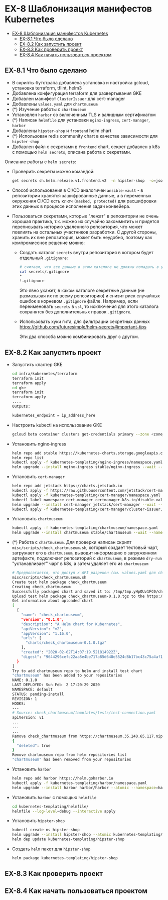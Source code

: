 # EX-8 Шаблонизация манифестов Kubernetes

* [EX-8 Шаблонизация манифестов Kubernetes](#ex-8-%d0%a8%d0%b0%d0%b1%d0%bb%d0%be%d0%bd%d0%b8%d0%b7%d0%b0%d1%86%d0%b8%d1%8f-%d0%bc%d0%b0%d0%bd%d0%b8%d1%84%d0%b5%d1%81%d1%82%d0%be%d0%b2-kubernetes)
  * [EX-8.1 Что было сделано](#ex-81-%d0%a7%d1%82%d0%be-%d0%b1%d1%8b%d0%bb%d0%be-%d1%81%d0%b4%d0%b5%d0%bb%d0%b0%d0%bd%d0%be)
  * [EX-8.2 Как запустить проект](#ex-82-%d0%9a%d0%b0%d0%ba-%d0%b7%d0%b0%d0%bf%d1%83%d1%81%d1%82%d0%b8%d1%82%d1%8c-%d0%bf%d1%80%d0%be%d0%b5%d0%ba%d1%82)
  * [EX-8.3 Как проверить проект](#ex-83-%d0%9a%d0%b0%d0%ba-%d0%bf%d1%80%d0%be%d0%b2%d0%b5%d1%80%d0%b8%d1%82%d1%8c-%d0%bf%d1%80%d0%be%d0%b5%d0%ba%d1%82)
  * [EX-8.4 Как начать пользоваться проектом](#ex-84-%d0%9a%d0%b0%d0%ba-%d0%bd%d0%b0%d1%87%d0%b0%d1%82%d1%8c-%d0%bf%d0%be%d0%bb%d1%8c%d0%b7%d0%be%d0%b2%d0%b0%d1%82%d1%8c%d1%81%d1%8f-%d0%bf%d1%80%d0%be%d0%b5%d0%ba%d1%82%d0%be%d0%bc)

## EX-8.1 Что было сделано

* В скрипты бутстрапа добавлена установка и настройка gcloud, установка terraform, tflint, helm3
* Добавлена конфигурация terraform для развертывания GKE
* Добавлен манифест `ClusterIssuer` для cert-manager
* Добавлены `values.yaml` для `chartmuseum`
* (*) Изучение работы с `chartmuseum`
* Установлен `harbor` со включенным TLS и валидным сертификатом
* (*) Написан `helmfile` для установки `nginx-ingress`, `cert-manager`, `harbor`
* Добавлены `hipster-shop` и `frontend` helm chart
* (*) Использован redis community chart в качестве зависимости для `hipster-shop`
* Добавлен файл с секретами в `frontend` chart, секрет добавлен в k8s с помощью `helm secrets`, описана работа с секретами.

Описание работы с `helm secrets`:

* Проверить секреты можно командой:

  ```bash
  get secrets sh.helm.release.v1.frontend.v2  -n hipster-shop  -o=jsonpath='{.data.release}' | base64 --decode
  ```

* Способ использования в CI/CD аналогичен `ansible-vault` - в репозитории хранятся зашифрованные данные, а в переменных окружения CI/CD есть ключ `(masked, protected)` для расшифровки этих данных в процессе исполнения задач конвейера.
* Пользоваться секретами, которые "лежат" в репозитории не очень хорошая практика, т.к. можно их случайно закоммитить и придется переписывать историю удаленного репозитория, что может повлиять на остальных участников разработки. С другой стороны, хранить их вне репозитория, может быть неудобно, поэтому как компромиссное решение можно:
  * Создать каталог `secrets` внутри репозитория в котором будет отдельный `.gitignore`:

    ```bash
    # считаем, что все данные в этом каталоге не должны попадать в удаленный гит-репозиторий.
    cat secrets/.gitignore
    *
    !.gitignore
    ```

    Это явно укажет, в каком каталоге секретные данные (не размазывая их по всему репозиторию) и снизит риск случайных ошибок в корневом `.gitignore` файле. Например, если переименовать `secrets` в `ssl`, то исключения для этого каталога сохранятся без дополнительных правок `.gitignore`.

  * Использовать хуки гита, для фильтрации секретных данных <https://github.com/futuresimple/helm-secrets#important-tips>

    Эти два способа можно комбинировать друг с другом.

## EX-8.2 Как запустить проект

* Запустить кластер GKE

  ```bash
  cd infra/kubernetes/terraform
  terraform init
  terraform apply
  cd gke
  terraform init
  terraform apply
  ....
  Outputs:

  kubernetes_endpoint = ip_address_here
  ```

* Настроить kubectl на использование GKE

  ```bash
  gcloud beta container clusters get-credentials primary --zone <zone_here>
  ```

* Установить nginx-ingress

  ```bash
  helm repo add stable https://kubernetes-charts.storage.googleapis.com
  helm repo list
  kubectl apply -f kubernetes-templating/nginx-ingress/namespace.yaml
  helm upgrade --install nginx-ingress stable/nginx-ingress --wait --namespace=nginx-ingress --version=1.11.1
  ```

* Установить `cert-manager`

  ```bash
  helm repo add jetstack https://charts.jetstack.io
  kubectl apply -f https://raw.githubusercontent.com/jetstack/cert-manager/release-0.9/deploy/manifests/00-crds.yaml
  kubectl apply -f kubernetes-templating/cert-manager/namespace.yaml
  kubectl label namespace cert-manager certmanager.k8s.io/disable-validation="true"
  helm upgrade --install cert-manager jetstack/cert-manager --wait --namespace=cert-manager --version=0.9.0
  kubectl apply -f kubernetes-templating/cert-manager/cluster-issuer.yaml
  ```

* Установить `chartmuseum`

  ```bash
  kubectl apply -f kubernetes-templating/chartmuseum/namespace.yaml
  helm upgrade --install chartmuseum stable/chartmuseum --wait --namespace=chartmuseum --version=2.3.2 -f kubernetes-templating/chartmuseum/values.yaml
  ```

* (*) Работа с `chartmuseum`. Для проверки написан скрипт `misc/scripts/check_chartmuseum.sh`, который создает тестовый чарт, загружает его в `chartmuseum`, выводит информацию о загруженном артефакте, подключает репозиторий с `chartmuseum`, в режиме `dry-run` "устанавливает" чарт в k8s, а затем удаляет его из `chartmuseum`

  ```bash
  # Предполагается, что доступ к API разрешен (см. values.yaml для chartmuseum)
  misc/scripts/check_chartmuseum.sh
  Create test helm package check_chartmuseum
  Creating check_chartmuseum
  Successfully packaged chart and saved it to: /tmp/tmp.yHpOUv1FC0/check_chartmuseum/check_chartmuseum-0.1.0.tgz
  Upload test helm package check_chartmuseum-0.1.0.tgz to the https://chartmuseum.35.240.65.117.nip.io/api/charts
  Get information about uploaded chart
  [
    {
      "name": "check_chartmuseum",
      "version": "0.1.0",
      "description": "A Helm chart for Kubernetes",
      "apiVersion": "v2",
      "appVersion": "1.16.0",
      "urls": [
        "charts/check_chartmuseum-0.1.0.tgz"
      ],
      "created": "2020-02-02T14:07:19.521814922Z",
      "digest": "9644296cefc22aa8e4be717a85d648e5524d8b17bc43c75a4af10673ee9c9902"
    }
  ]
  Try to add chartmuseum repo to helm and install test chart
  "chartmuseum" has been added to your repositories
  NAME: 0.1.0
  LAST DEPLOYED: Sun Feb  2 17:20:29 2020
  NAMESPACE: default
  STATUS: pending-install
  REVISION: 1
  HOOKS:
  ---
  # Source: check_chartmuseum/templates/tests/test-connection.yaml
  apiVersion: v1
  ...
  ...
  ...
  Remove check_chartmuseum from https://chartmuseum.35.240.65.117.nip.io
  {
    "deleted": true
  }
  Remove chartmuseum repo from helm repositories list
  "chartmuseum" has been removed from your repositories
  ```

* Установить `harbor`

  ```bash
  helm repo add harbor https://helm.goharbor.io
  kubectl apply -f kubernetes-templating/harbor/namespace.yaml
  helm upgrade --install harbor harbor/harbor --atomic --namespace=harbor --version=1.1.2  -f kubernetes-templating/harbor/values.yaml
  ```

* Установить `harbor` с помощью `helmfile`

  ```bash
  cd kubernetes-templating/helmfile/
  helmfile --log-level=debug --interactive apply
  ```

* Установить `hipster-shop`

  ```bash
  kubectl create ns hipster-shop
  helm upgrade --install hipster-shop --atomic kubernetes-templating/hipster-shop --namespace hipster-shop
  helm dep update kubernetes-templating/hipster-shop
  ```

* Создать `helm` пакет для `hipster-shop`

  ```bash
  helm package kubernetes-templating/hipster-shop
  ```

## EX-8.3 Как проверить проект

## EX-8.4 Как начать пользоваться проектом
